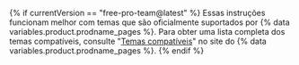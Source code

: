{% if currentVersion == "free-pro-team@latest" %}
Essas instruções funcionam melhor com temas que são oficialmente suportados por
{% data variables.product.prodname_pages %}. Para obter uma lista completa dos temas compatíveis, consulte "[Temas compatíveis](https://pages.github.com/themes/)" no site do {% data variables.product.prodname_pages %}.
{% endif %}
